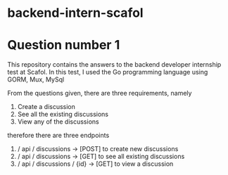 # backend-intern-scafol

# Question number 1
This repository contains the answers to the backend developer internship test at Scafol. In this test, I used the Go programming language using GORM, Mux, MySql

From the questions given, there are three requirements, namely
1. Create a discussion
2. See all the existing discussions
3. View any of the discussions

therefore there are three endpoints
1. / api / discussions -> [POST] to create new discussions
2. / api / discussions -> [GET] to see all existing discussions
3. / api / discussions / {id} -> [GET] to view a discussion
